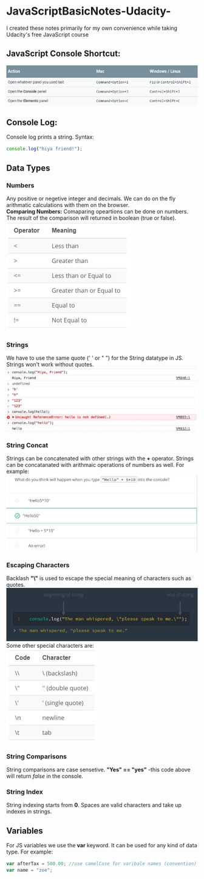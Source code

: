 # JavaScriptBasicNotes-Udacity-
I created these notes primarily for my own convenience while taking Udacity's free JavaScript course

## JavaScript Console Shortcut: </br>
![](Images/consoleIntro.JPG)

## Console Log:
Console log prints a string. Syntax:
````javascript
console.log("hiya friend!");
````

## Data Types
### Numbers 
Any positive or negetive integer and decimals. We can do on the fly arithmatic calculations with them on the browser. </br>
**Comparing Numbers:** Comaparing opeartions can be done on numbers. The result of the comparison will returned in boolean (true or false).</br>
![](Images/compareNumbers.JPG)

### Strings
We have to use the same quote (' ' or " ") for the String datatype in JS. Strings won't work without quotes. </br>
![](Images/strings.JPG)

### String Concat
Strings can be concatenated with other strings with the **+** operator. Strings can be concatanated with arithmaic operations of numbers as well. For example: </br>
![](Images/stringConcat.JPG)

### Escaping Characters
Backlash **"\\"** is used to escape the special meaning of characters such as quotes. 
![](Images/escChar.JPG) </br>
Some other special characters are: </br>
![](Images/espChar.JPG)

### String Comparisons
String comparisons are case sensetive. **"Yes" == "yes"** -this code above will return _false_ in the console.


### String Index
String indexing starts from **0**. Spaces are valid characters and take up indexes in strings.

## Variables
For JS variables we use the **var** keyword. It can be used for any kind of data type. For example: </br>
````javascript
var afterTax = 500.00; //use camelCase for varibale names (convention) </br>
var name = "zoe";
````




